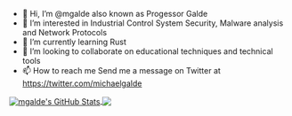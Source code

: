 - 👋 Hi, I’m @mgalde also known as Progessor Galde
- 👀 I’m interested in Industrial Control System Security, Malware analysis and Network Protocols 
- 🌱 I’m currently learning Rust 
- 💞️ I’m looking to collaborate on educational techniques and technical tools
- 📫 How to reach me Send me a message on Twitter at https://twitter.com/michaelgalde



<a href="https://binary-offensive.com">
  <img align="center" src="https://github-readme-stats.vercel.app/api?username=mgalde&show_icons=true&line_height=33&count_private=true&theme=vue-dark" alt="mgalde's GitHub Stats" />
</a>

<a href="https://binary-offensive.com">
  <img align="center" src="https://github-readme-stats.vercel.app/api/top-langs/?username=mgalde&&hide=cmake&langs_count=5&line_height=35&theme=vue-dark&exclude_repo=cobalt-arsenal" />
</a>

<!---
mgalde/mgalde is a ✨ special ✨ repository because its `README.md` (this file) appears on your GitHub profile.
You can click the Preview link to take a look at your changes.
--->
